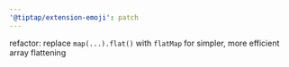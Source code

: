 ```yaml
---
'@tiptap/extension-emoji': patch
---
```


refactor: replace `map(...).flat()` with `flatMap` for simpler, more efficient array flattening
